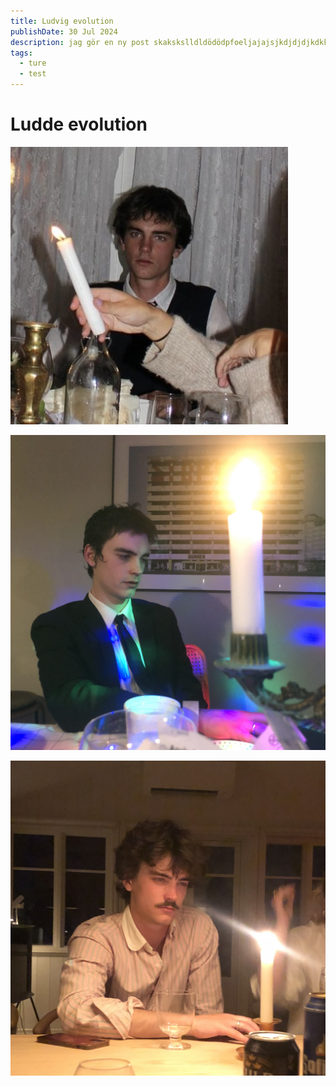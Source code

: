 ```yaml
---
title: Ludvig evolution
publishDate: 30 Jul 2024
description: jag gör en ny post skakskslldldödödpfoeljajajsjkdjdjdjkdkkss
tags:
  - ture
  - test
---
```

# Ludde evolution

![Ludde](src/assets/img_2698.jpeg "Ludde")

![](src/assets/img_3104.jpeg)

![](src/assets/img_4660.jpeg)
